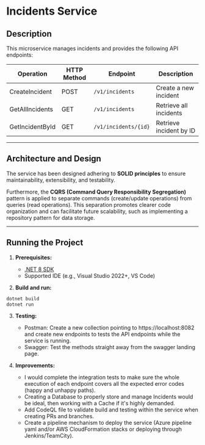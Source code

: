 # Incidents Service
## Description

This microservice manages incidents and provides the following API endpoints:

| Operation          | HTTP Method | Endpoint                 | Description               |
|--------------------|-------------|--------------------------|---------------------------|
| CreateIncident     | POST        | `/v1/incidents`          | Create a new incident     |
| GetAllIncidents    | GET         | `/v1/incidents`          | Retrieve all incidents    |
| GetIncidentById    | GET         | `/v1/incidents/{id}`     | Retrieve incident by ID   |

---

## Architecture and Design

The service has been designed adhering to **SOLID principles** to ensure maintainability, extensibility, and testability.

Furthermore, the **CQRS (Command Query Responsibility Segregation)** pattern is applied to separate commands (create/update operations) from queries (read operations). 
This separation promotes clearer code organization and can facilitate future scalability, such as implementing a repository pattern for data storage.

---

## Running the Project

1. **Prerequisites:**
   - [.NET 8 SDK](https://dotnet.microsoft.com/en-us/download/dotnet/8.0)
   - Supported IDE (e.g., Visual Studio 2022+, VS Code)

2. **Build and run:**

```bash
dotnet build
dotnet run
```

3. **Testing:**
   - Postman: Create a new collection pointing to https://localhost:8082 and create new endpoints to tests the API endpoints while the service is running.
   - Swagger: Test the methods straight away from the swagger landing page.

4. **Improvements:**
   - I would complete the integration tests to make sure the whole execution of each endpoint covers all the expected error codes (happy and unhappy paths).
   - Creating a Database to properly store and manage Incidents would be ideal, then working with a Cache if it's highly demanded.
   - Add CodeQL file to validate build and testing within the service when creating PRs and branches.
   - Create a pipeline mechanism to deploy the service (Azure pipeline yaml and/or AWS CloudFormation stacks or deploying through Jenkins/TeamCity).
